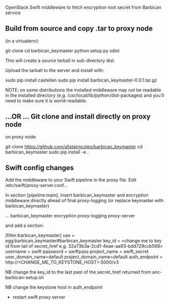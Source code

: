 OpenStack Swift middleware to fetch encryption root secret from Barbican service

Build from source and copy .tar to proxy node
---------------------------------------------

 (in a virtualenv):

git clone <github repo>
cd barbican_keymaster
python setup.py sdist

This will create a source tarball in sub-directory dist.

Upload the tarball to the server and install with:

sudo pip install castellan
sudo pip install barbican_keymaster-0.0.1.tar.gz

NOTE: on some distributions the installed middleware may not be readable in the
installed directory (e.g. /usr/local/lib/python<version>/dist-packages) and
you'll need to make sure it is world-readable.

...OR ... Git clone and install directly on proxy node
------------------------------------------------------

on proxy node:

git clone https://github.com/alistairncoles/barbican_keymaster
cd barbican_keymaster
sudo pip install -e .

Swift config changes
---------------------

Add the middleware to your Swift pipeline in the proxy file.
Edit /etc/swift/proxy-server.conf...

In section [pipeline:main], insert barbican_keymaster and encryption middleware
directly ahead of final proxy-logging (or replace keymaster with barbican_keymaster)

  ... barbican_keymaster encryption proxy-logging proxy-server

and add a section:

[filter:barbican_keymaster]
use = egg:barbican_keymaster#barbican_keymaster
key_id = <change me to key id from tail of secret_href e.g. 32a73b3a-2cd1-4eae-aa93-bdd729ccb568>
username = swift
password = swiftpass
project_name = swift_secret
user_domain_name=default
project_domain_name=default
auth_endpoint = http://<CHANGE_ME_TO_KEYSTONE_HOST>:5000/v3

NB change the key_id to the last past of the secret_href returned from
anc-barbican-setup.sh

NB change the keystone host in auth_endpoint

* restart swift proxy server
